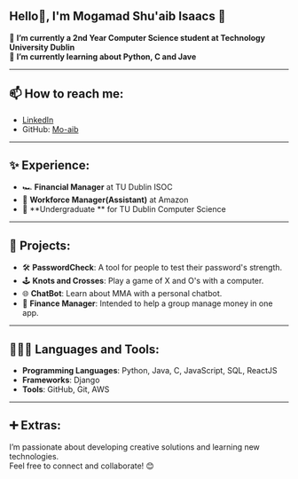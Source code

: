 ## Hello👋, I'm Mogamad Shu'aib Isaacs 👋

🔭 **I’m currently a 2nd Year Computer Science student at Technology University Dublin**  
🌱 **I’m currently learning about Python, C and Jave**

---

## 📫 How to reach me:
- [LinkedIn](https://www.linkedin.com/in/YOUR-LINKEDIN-USERNAME/)  
- GitHub: [Mo-aib](https://github.com/Mo-aib)

---

## ✨ Experience:
- 🏎️ **Financial Manager** at TU Dublin ISOC  
- 🔡 **Workforce Manager(Assistant)** at Amazon  
- 🔬 **Undergraduate ** for TU Dublin Computer Science  

---

## 🚀 Projects:
- 🛠️ **PasswordCheck**: A tool for people to test their password's strength.  
- 🕹️ **Knots and Crosses**: Play a game of X and O's with a computer.  
- 🌐 **ChatBot**: Learn about MMA with a personal chatbot.  
- 🚩 **Finance Manager**: Intended to help a group manage money in one app.  

---

## 👨🏻‍💻 Languages and Tools:
- **Programming Languages**: Python, Java, C, JavaScript, SQL, ReactJS 
- **Frameworks**: Django  
- **Tools**: GitHub, Git, AWS  
---

## ➕ Extras:
I’m passionate about developing creative solutions and learning new technologies.  
Feel free to connect and collaborate! 😊
